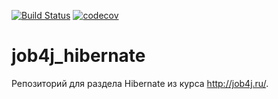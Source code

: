 [![Build Status](https://travis-ci.org/Beckkhan/job4j_hibernate.svg?branch=master)](https://travis-ci.org/Beckkhan/job4j_hibernate)
[![codecov](https://codecov.io/gh/Beckkhan/job4j_hibernate/branch/master/graph/badge.svg)](https://codecov.io/gh/Beckkhan/job4j_hibernate)

# job4j_hibernate

Репозиторий для раздела Hibernate из курса http://job4j.ru/.